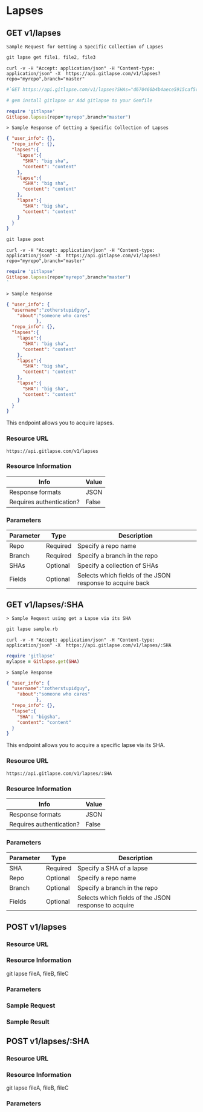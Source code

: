 # Lapses

## GET v1/lapses
```
Sample Request for Getting a Specific Collection of Lapses 
```
```c
git lapse get file1, file2, file3
```
```shell
curl -v -H "Accept: application/json" -H "Content-type: application/json" -X  https://api.gitlapse.com/v1/lapses?repo="myrepo",branch="master"
```
```ruby
#`GET https://api.gitlapse.com/v1/lapses?SHAs="d670460b4b4aece5915caf5c68d12f560a9fe3e4,d670460b4b4aece5915caf5c68d12f560a9fe3e4,d670460b4b4aece5915caf5c68d12f560a9fe3e4"`

# gem install gitlapse or Add gitlapse to your Gemfile

require 'gitlapse'
Gitlapse.lapses(repo="myrepo",branch="master")
```

```
> Sample Response of Getting a Specific Collection of Lapses 
```

```json
{ "user_info": {},
  "repo_info": {},
  "lapses":{
    "lapse":{
      "SHA": "big sha",
      "content": "content"
    },
    "lapse":{
      "SHA": "big sha",
      "content": "content"
    },
    "lapse":{
      "SHA": "big sha",
      "content": "content"
    }
  }
}
```

```c
git lapse post  
```
```shell
curl -v -H "Accept: application/json" -H "Content-type: application/json" -X  https://api.gitlapse.com/v1/lapses?repo="myrepo",branch="master"
```
```ruby
require 'gitlapse'
Gitlapse.lapses(repo="myrepo",branch="master")
`
```

```
> Sample Response
```
```json
{ "user_info": {
  "username":"zotherstupidguy",
    "about":"someone who cares"
	       },
  "repo_info": {},
  "lapses":{
    "lapse":{
      "SHA": "big sha",
      "content": "content"
    },
    "lapse":{
      "SHA": "big sha",
      "content": "content"
    },
    "lapse":{
      "SHA": "big sha",
      "content": "content"
    }
  }
}
```

This endpoint allows you to acquire lapses. 

### Resource URL 
`https://api.gitlapse.com/v1/lapses`
### Resource Information 

Info				| Value           	 
--------- 			| ------- 
Response formats		| JSON 
Requires authentication?    	| False 


### Parameters 
Parameter |     Type	| Description
--------- | ------- 	| -----------
Repo 	  | Required    | Specify a repo name 
Branch 	  | Required    | Specify a branch in the repo 
SHAs	  | Optional 	| Specify a collection of SHAs
Fields	  | Optional    | Selects which fields of the JSON response to acquire back


## GET v1/lapses/:SHA

```
> Sample Request using get a Lapse via its SHA 
```
```c
git lapse sample.rb
```
```shell
curl -v -H "Accept: application/json" -H "Content-type: application/json" -X  https://api.gitlapse.com/v1/lapses/:SHA
```
```ruby
require 'gitlapse'
mylapse = Gitlapse.get(SHA)
```
```
> Sample Response
```
```json
{ "user_info": {
  "username":"zotherstupidguy",
    "about":"someone who cares"
	       },
  "repo_info": {},
  "lapse":{
    "SHA": "bigsha",
    "content": "content"
  }
}
```

This endpoint allows you to acquire a specific lapse via its SHA. 
### Resource URL 
`https://api.gitlapse.com/v1/lapses/:SHA`

### Resource Information 
Info				| Value           	 
--------- 			| ------- 
Response formats		| JSON 
Requires authentication?    	| False 

### Parameters 
Parameter |     Type	| Description
--------- | ------- 	| -----------
SHA 	  | Required    | Specify a SHA of a lapse 
Repo 	  | Optional    | Specify a repo name 
Branch 	  | Optional    | Specify a branch in the repo 
Fields	  | Optional    | Selects which fields of the JSON response to acquire 

## POST v1/lapses
### Resource URL 
### Resource Information 
git lapse fileA, fileB, fileC 
### Parameters 
### Sample Request 
### Sample Result

## POST v1/lapses/:SHA
### Resource URL 
### Resource Information 
git lapse fileA, fileB, fileC 
### Parameters 

